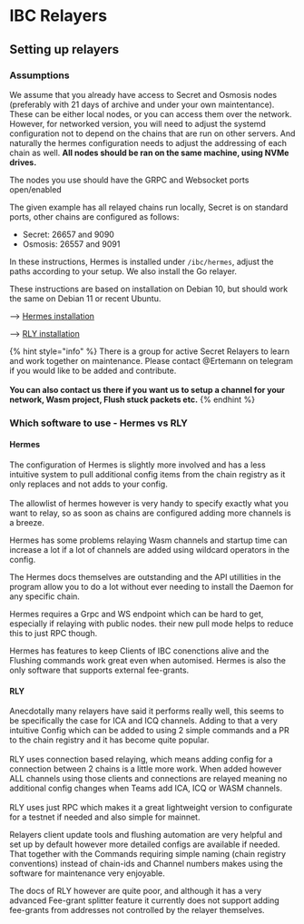 # IBC Relayers

## Setting up relayers <a href="#setting-up-hermes" id="setting-up-hermes"></a>

### Assumptions <a href="#assumptions" id="assumptions"></a>

We assume that you already have access to Secret and Osmosis nodes (preferably with 21 days of archive and under your own maintentance). These can be either local nodes, or you can access them over the network. However, for networked version, you will need to adjust the systemd configuration not to depend on the chains that are run on other servers. And naturally the hermes configuration needs to adjust the addressing of each chain as well. **All nodes should be ran on the same machine, using NVMe drives.**

The nodes you use should have the GRPC and Websocket ports open/enabled

The given example has all relayed chains run locally, Secret is on standard ports, other chains are configured as follows:

* Secret: 26657 and 9090
* Osmosis: 26557 and 9091

In these instructions, Hermes is installed under `/ibc/hermes`, adjust the paths according to your setup. We also install the Go relayer.

These instructions are based on installation on Debian 10, but should work the same on Debian 11 or recent Ubuntu.

\--> [Hermes installation](hermes.md)

\--> [RLY installation](rly.md)

{% hint style="info" %}
There is a group for active Secret Relayers to learn and work together on maintenance. Please contact @Ertemann on telegram if you would like to be added and contribute.\
\
**You can also contact us there if you want us to setup a channel for your network, Wasm project, Flush stuck packets etc.**
{% endhint %}

### Which software to use - Hermes vs RLY

#### Hermes

The configuration of Hermes is slightly more involved and has a less intuitive system to pull additional config items from the chain registry as it only replaces and not adds to your config.\
\
The allowlist of hermes however is very handy to specify exactly what you want to relay, so as soon as chains are configured adding more channels is a breeze.

Hermes has some problems relaying Wasm channels and startup time can increase a lot if a lot of channels are added using wildcard operators in the config.

The Hermes docs themselves are outstanding and the API utillities in the program allow you to do a lot without ever needing to install the Daemon for any specific chain.

Hermes requires a Grpc and WS endpoint which can be hard to get, especially if relaying with public nodes. their new pull mode helps to reduce this to just RPC though.

Hermes has features to keep Clients of IBC conenctions alive and the Flushing commands work great even when automised. Hermes is also the only software that supports external fee-grants.

#### RLY

Anecdotally many relayers have said it performs really well, this seems to be specifically the case for ICA and ICQ channels. Adding to that a very intuitive Config which can be added to using 2 simple commands and a PR to the chain registry and it has become quite popular.\
\
RLY uses connection based relaying, which means adding config for a connection between 2 chains is a little more work. When added however ALL channels using those clients and connections are relayed meaning no additional config changes when Teams add ICA, ICQ or WASM channels.\
\
RLY uses just RPC which makes it a great lightweight version to configurate for a testnet if needed and also simple for mainnet.&#x20;

Relayers client update tools and flushing automation are very helpful and set up by default however more detailed configs are available if needed. That together with the Commands requiring simple naming (chain registry conventions) instead of chain-ids and Channel numbers makes using the software for maintenance very enjoyable.

The docs of RLY however are quite poor, and although it has a very advanced Fee-grant splitter feature it currently does not support adding fee-grants from addresses not controlled by the relayer themselves.
